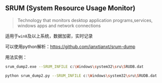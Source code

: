 ## SRUM (System Resource Usage Monitor)

> Technology that monitors desktop application programs,services, windows apps and network connections

适用于`win8`及以上系统，数据加密，实时记录

可以使用python解析：https://github.com/ianxtianxt/srum-dump

用法实例：

```bash
srum_dump2.exe --SRUM_INFILE c:\Windows\system32\sru\SRUDB.dat

python srum_dump2.py --SRUM_INFILE c:\Windows\system32\sru\SRUDB.dat

```

